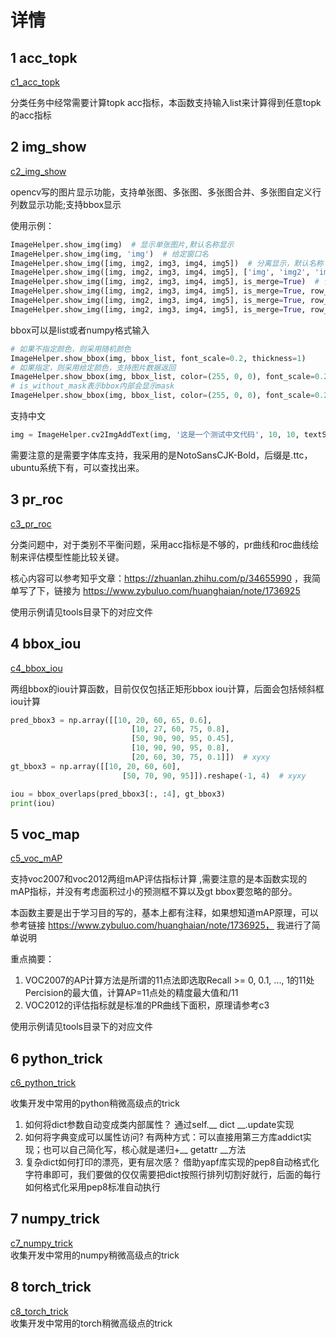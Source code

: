 # 详情

## 1 acc_topk

[c1_acc_topk](../library/c1_acc_topk.py)   

分类任务中经常需要计算topk acc指标，本函数支持输入list来计算得到任意topk的acc指标

## 2 img_show

[c2_img_show](../library/c2_img_show.py)   

​    opencv写的图片显示功能，支持单张图、多张图、多张图合并、多张图自定义行列数显示功能;支持bbox显示

使用示例：

```python
ImageHelper.show_img(img)  # 显示单张图片,默认名称显示
ImageHelper.show_img(img, 'img')  # 给定窗口名
ImageHelper.show_img([img, img2, img3, img4, img5])  # 分离显示，默认名称
ImageHelper.show_img([img, img2, img3, img4, img5], ['img', 'img2', 'img3', 'img4', 'img5'])  # 分离显示，指定名称
ImageHelper.show_img([img, img2, img3, img4, img5], is_merge=True)  # 合并显示,默认单行
ImageHelper.show_img([img, img2, img3, img4, img5], is_merge=True, row_col_num=(-1, 1))  # 合并显示,单列
ImageHelper.show_img([img, img2, img3, img4, img5], is_merge=True, row_col_num=(2, 3))  # 合并显示，指定数目
ImageHelper.show_img([img, img2, img3, img4, img5], is_merge=True, row_col_num=(2, -1))  # 合并显示，指定数目
```

   bbox可以是list或者numpy格式输入

```python
# 如果不指定颜色，则采用随机颜色
ImageHelper.show_bbox(img, bbox_list, font_scale=0.2, thickness=1)
# 如果指定，则采用给定颜色，支持图片数据返回
ImageHelper.show_bbox(img, bbox_list, color=(255, 0, 0), font_scale=0.2, thickness=1)
# is_without_mask表示bbox内部会显示mask
ImageHelper.show_bbox(img, bbox_list, color=(255, 0, 0), font_scale=0.2, thickness=1,is_without_mask=True)
```

支持中文

```python
img = ImageHelper.cv2ImgAddText(img, '这是一个测试中文代码', 10, 10, textSize=8, font='./NotoSansCJK-Bold')
```

需要注意的是需要字体库支持，我采用的是NotoSansCJK-Bold，后缀是.ttc，ubuntu系统下有，可以查找出来。



## 3 pr_roc

[c3_pr_roc](../library/c3_pr_roc.py) 

​    分类问题中，对于类别不平衡问题，采用acc指标是不够的，pr曲线和roc曲线绘制来评估模型性能比较关键。

核心内容可以参考知乎文章：https://zhuanlan.zhihu.com/p/34655990 ，我简单写了下，链接为 https://www.zybuluo.com/huanghaian/note/1736925

   使用示例请见tools目录下的对应文件

## 4 bbox_iou

[c4_bbox_iou](../library/c4_bbox_iou.py) 

   两组bbox的iou计算函数，目前仅仅包括正矩形bbox iou计算，后面会包括倾斜框iou计算

```python
pred_bbox3 = np.array([[10, 20, 60, 65, 0.6],
                           [10, 27, 60, 75, 0.8],
                           [50, 90, 90, 95, 0.45],
                           [10, 90, 90, 95, 0.8],
                           [20, 60, 30, 75, 0.1]])  # xyxy
gt_bbox3 = np.array([[10, 20, 60, 60],
                         [50, 70, 90, 95]]).reshape(-1, 4)  # xyxy

iou = bbox_overlaps(pred_bbox3[:, :4], gt_bbox3)
print(iou)
```



## 5 voc_map

[c5_voc_mAP](../library/c5_voc_mAP.py) 

   支持voc2007和voc2012两组mAP评估指标计算 ,需要注意的是本函数实现的mAP指标，并没有考虑面积过小的预测框不算以及gt bbox要忽略的部分。

   本函数主要是出于学习目的写的，基本上都有注释，如果想知道mAP原理，可以参考链接  https://www.zybuluo.com/huanghaian/note/1736925， 我进行了简单说明

   重点摘要：

1. VOC2007的AP计算方法是所谓的11点法即选取Recall >= 0, 0.1, ..., 1的11处Percision的最大值，计算AP=11点处的精度最大值和/11
2. VOC2012的评估指标就是标准的PR曲线下面积，原理请参考c3

  使用示例请见tools目录下的对应文件


## 6 python_trick
[c6_python_trick](../library/c6_python_trick.py)    

   收集开发中常用的python稍微高级点的trick
1. 如何将dict参数自动变成类内部属性？
通过self.__ dict __.update实现
2. 如何将字典变成可以属性访问?
有两种方式：可以直接用第三方库addict实现；也可以自己简化写，核心就是递归+__ getattr __方法
3. 复杂dict如何打印的漂亮，更有层次感？
借助yapf库实现的pep8自动格式化字符串即可，我们要做的仅仅需要把dict按照行排列切割好就行，后面的每行如何格式化采用pep8标准自动执行


## 7 numpy_trick

[c7_numpy_trick](../library/c7_numpy_trick.py)    
   收集开发中常用的numpy稍微高级点的trick

## 8 torch_trick

[c8_torch_trick](../library/c8_torch_trick.py)    
   收集开发中常用的torch稍微高级点的trick
